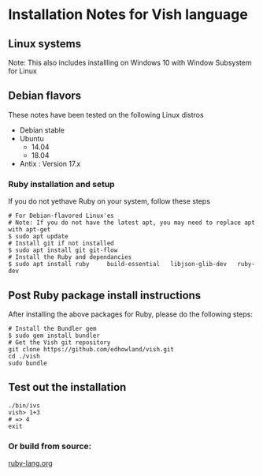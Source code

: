 # Installation Notes for Vish language

## Linux systems

Note: This also includes installling on Windows 10 with Window Subsystem for Linux

## Debian flavors

These notes have been tested on the following Linux distros

- Debian stable
- Ubuntu
  * 14.04
  * 18.04
- Antix : Version 17.x

### Ruby installation and setup

If you do not yethave  Ruby on your system, follow these steps

```
# For Debian-flavored Linux'es
# Note: If you do not have the latest apt, you may need to replace apt with apt-get
$ sudo apt update
# Install git if not installed
$ sudo apt install git git-flow
# Install the Ruby and dependancies
$ sudo apt install ruby     build-essential   libjson-glib-dev   ruby-dev 
```

## Post Ruby package install instructions

After installing the above packages for Ruby, please do the following steps:

```
# Install the Bundler gem
$ sudo gem install bundler
# Get the Vish git repository
git clone https://github.com/edhowland/vish.git
cd ./vish
sudo bundle
```

## Test out the installation

```
./bin/ivs
vish> 1+3
# => 4
exit
```

### Or build from source:

[ruby-lang.org](https://www.ruby-lang.org/en/)


